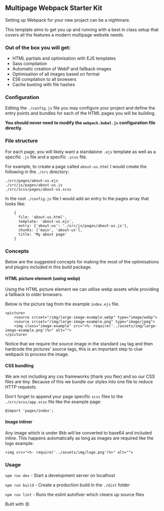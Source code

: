 ## Multipage Webpack Starter Kit

Setting up Webpack for your new project can be a nightmare. 

This template aims to get you up and running with a best in class setup that covers all the features a modern multipage website needs.

### Out of the box you will get:
- HTML partials and optimisation with EJS templates
- Sass compilation
- Automatic creation of WebP and fallback images
- Optimisation of all images based on format 
- ES6 compilation to all browsers
- Cache busting with file hashes 

### Configuration

Editing the `./config.js` file you may configure your project and define the entry points and bundles for each of the HTML pages you will be building. 

**You should never need to modify the `webpack.babel.js` configuration file directly.**


### File structure

For each page, you will likely want a standalone `.ejs` template as well as a specific `.js` file and a specific `.scss` file.

For example, to create a page called `about-us.html` I would create the following in the `./src` directory:

    ./src/pages/about-us.ejs
    ./src/js/pages/about-us.js
    ./src/scss/pages/about-us.scss
    
In the root `./config.js` file I would add an entry to the pages array that looks like:
    
        {
          file: 'about-us.html',
          template: 'about-us.ejs',
          entry: {'about-us': './src/js/pages/about-us.js'},
          chunks: ['main', 'about-us'],
          title: 'My about page'
        }
       

### Concepts
Below are the suggested concepts for making the most of the optimisations and plugins included in this build package.

#### HTML picture element (using webp)
Using the HTML picture element we can utilise webp assets while providing a fallback to older browsers. 

Below is the picture tag from the example `index.ejs` file. 

    <picture>
        <source srcset="/img/large-image-example.webp" type="image/webp">
        <source srcset="/img/large-image-example.png" type="image/jpeg">
        <img class="image-example" src="<%- require('../assets/img/large-image-example.png')%>" alt="">
    </picture>
         
Notice that we require the source image in the standard `img` tag and then hardcode the pictures' source tags, this is an important step to clue webpack to process the image.

#### CSS bundling
We are not including any css frameworks (thank you flex) and so our CSS files are tiny. 
Because of this we bundle our styles into one file to reduce HTTP requests.

Don't forget to append your page specific `scss` files to the `./src/scss/app.scss` file like the example page:

    @import 'pages/index';

#### Image inliner
Any image which is under 8kb will be converted to base64 and included inline. 
This happens automatically as long as images are required like the logo example:

    <img src="<%- require('../assets/img/logo.png')%>" alt="">    
   
### Usage

`npm run dev` - Start a development server on localhost

`npm run build` - Create a production build in the `./dist` folder

`npm run lint` - Runs the eslint autofixer which cleans up source files

Built with :rage: 
